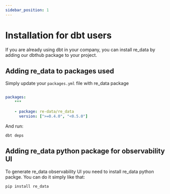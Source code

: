 ```yaml
---
sidebar_position: 1
---
```


# Installation for dbt users

If you are already using dbt in your company, you can install re_data by adding our dbthub package to your project.

## Adding re_data to packages used

Simply update your `packages.yml` file with re_data package

```yml title="packages.yml"

packages:
    ***
    
    - package: re-data/re_data
      version: [">=0.4.0", "<0.5.0"]

```

And run:

```
dbt deps
```

## Adding re_data python package for observability UI

To generate re_data observability UI you need to install re_data python packge. You can do it simply like that:

```
pip install re_data
```